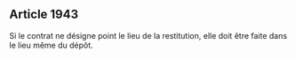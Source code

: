 Article 1943
----
Si le contrat ne désigne point le lieu de la restitution, elle doit être faite
dans le lieu même du dépôt.
